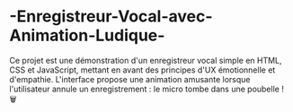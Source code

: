 # -Enregistreur-Vocal-avec-Animation-Ludique-
Ce projet est une démonstration d'un enregistreur vocal simple en HTML, CSS et JavaScript, mettant en avant des principes d'UX émotionnelle et d'empathie. L'interface propose une animation amusante lorsque l'utilisateur annule un enregistrement : le micro tombe dans une poubelle ! 🗑️  
